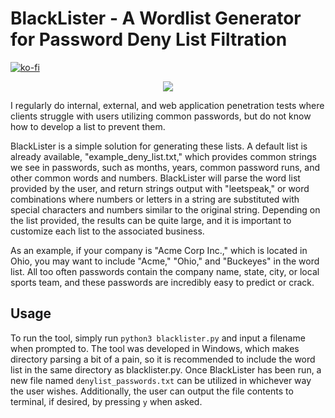 # BlackLister - A Wordlist Generator for Password Deny List Filtration

[![ko-fi](https://ko-fi.com/img/githubbutton_sm.svg)](https://ko-fi.com/M4M03Q2JN)

<p align="center">
  <img src="https://github.com/dievus/BlackLister/blob/main/images/example.png" />
</p>

I regularly do internal, external, and web application penetration tests where clients struggle with users utilizing common passwords, but do not know how to develop a list to prevent them.

BlackLister is a simple solution for generating these lists. A default list is already available, "example_deny_list.txt," which provides common strings we see in passwords, such as months, years, common password runs, and other common words and numbers. BlackLister will parse the word list provided by the user, and return strings output with "leetspeak," or word combinations where numbers or letters in a string are substituted with special characters and numbers similar to the original string. Depending on the list provided, the results can be quite large, and it is important to customize each list to the associated business.

As an example, if your company is "Acme Corp Inc.," which is located in Ohio, you may want to include "Acme," "Ohio," and "Buckeyes" in the word list. All too often passwords contain the company name, state, city, or local sports team, and these passwords are incredibly easy to predict or crack. 

## Usage
To run the tool, simply run `python3 blacklister.py` and input a filename when prompted to. The tool was developed in Windows, which makes directory parsing a bit of a pain, so it is recommended to include the word list in the same directory as blacklister.py. Once BlackLister has been run, a new file named `denylist_passwords.txt` can be utilized in whichever way the user wishes. Additionally, the user can output the file contents to terminal, if desired, by pressing `y` when asked.
